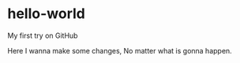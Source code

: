 # hello-world
My first try on GitHub

Here I wanna make some changes,
No matter what is gonna happen.
